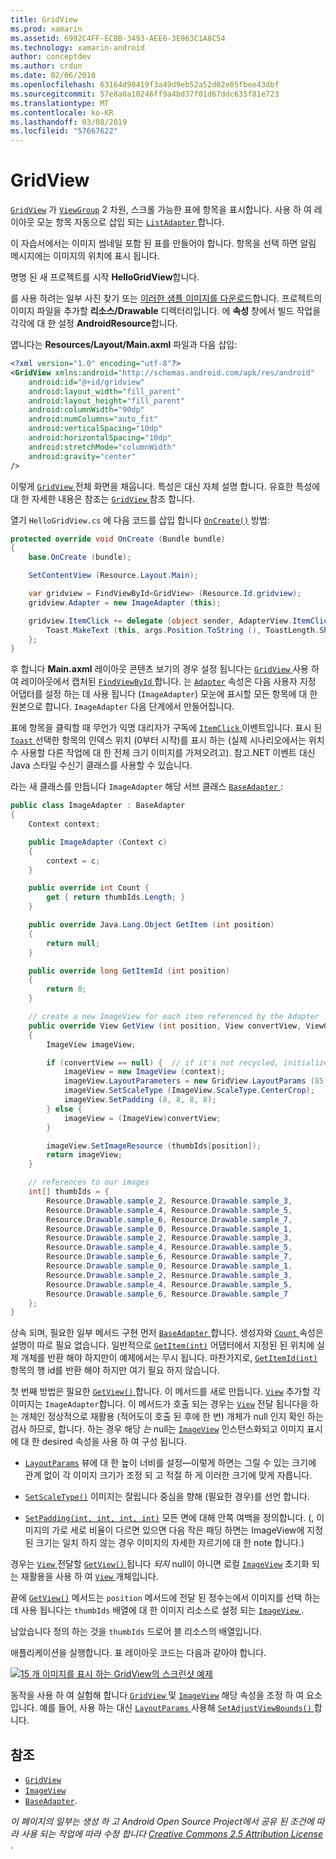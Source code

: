 ```yaml
---
title: GridView
ms.prod: xamarin
ms.assetid: 6992C4FF-ECBB-3493-AEE6-3E063C1A8C54
ms.technology: xamarin-android
author: conceptdev
ms.author: crdun
ms.date: 02/06/2018
ms.openlocfilehash: 63164d90419f3a49d9eb52a52d02e05fbee43dbf
ms.sourcegitcommit: 57e8a0a10246ff9a4bd37f01d67ddc635f81e723
ms.translationtype: MT
ms.contentlocale: ko-KR
ms.lasthandoff: 03/08/2019
ms.locfileid: "57667622"
---
```

# <a name="gridview"></a>GridView

[`GridView`](https://developer.xamarin.com/api/type/Android.Widget.GridView/) 가 [`ViewGroup`](https://developer.xamarin.com/api/type/Android.Views.ViewGroup/)
2 차원, 스크롤 가능한 표에 항목을 표시합니다. 사용 하 여 레이아웃 모눈 항목 자동으로 삽입 되는 [ `ListAdapter` ](https://developer.xamarin.com/api/property/Android.App.ListActivity.ListAdapter/)합니다.

이 자습서에서는 이미지 썸네일 포함 된 표를 만들어야 합니다. 항목을 선택 하면 알림 메시지에는 이미지의 위치에 표시 됩니다.

명명 된 새 프로젝트를 시작 **HelloGridView**합니다.

를 사용 하려는 일부 사진 찾기 또는 [이러한 샘플 이미지를 다운로드](https://developer.android.com/shareables/sample_images.zip)합니다. 프로젝트의 이미지 파일을 추가할 **리소스/Drawable** 디렉터리입니다. 에 **속성** 창에서 빌드 작업을 각각에 대 한 설정 **AndroidResource**합니다.

엽니다는 **Resources/Layout/Main.axml** 파일과 다음 삽입:

```xml
<?xml version="1.0" encoding="utf-8"?>
<GridView xmlns:android="http://schemas.android.com/apk/res/android"
    android:id="@+id/gridview"
    android:layout_width="fill_parent"
    android:layout_height="fill_parent"
    android:columnWidth="90dp"
    android:numColumns="auto_fit"
    android:verticalSpacing="10dp"
    android:horizontalSpacing="10dp"
    android:stretchMode="columnWidth"
    android:gravity="center"
/>
```

이렇게 [ `GridView` ](https://developer.xamarin.com/api/type/Android.Widget.GridView/) 전체 화면을 채웁니다. 특성은 대신 자체 설명 합니다. 유효한 특성에 대 한 자세한 내용은 참조는 [ `GridView` ](https://developer.xamarin.com/api/type/Android.Widget.GridView/) 참조 합니다.

열기 `HelloGridView.cs` 에 다음 코드를 삽입 합니다 [`OnCreate()`](https://developer.xamarin.com/api/member/Android.App.Activity.OnCreate/p/Android.OS.Bundle/)
방법:

```csharp
protected override void OnCreate (Bundle bundle)
{
    base.OnCreate (bundle);

    SetContentView (Resource.Layout.Main);

    var gridview = FindViewById<GridView> (Resource.Id.gridview);
    gridview.Adapter = new ImageAdapter (this);

    gridview.ItemClick += delegate (object sender, AdapterView.ItemClickEventArgs args) {
        Toast.MakeText (this, args.Position.ToString (), ToastLength.Short).Show ();
    };
}
```

후 합니다 **Main.axml** 레이아웃 콘텐츠 보기의 경우 설정 됩니다는 [ `GridView` ](https://developer.xamarin.com/api/type/Android.Widget.GridView/) 사용 하 여 레이아웃에서 캡처된 [ `FindViewById` ](https://developer.xamarin.com/api/member/Android.App.Activity.FindViewById/)합니다. 는 [`Adapter`](https://developer.xamarin.com/api/property/Android.Widget.AdapterView.RawAdapter/)
속성은 다음 사용자 지정 어댑터를 설정 하는 데 사용 됩니다 (`ImageAdapter`) 모눈에 표시할 모든 항목에 대 한 원본으로 합니다. `ImageAdapter` 다음 단계에서 만들어집니다.

표에 항목을 클릭할 때 무언가 익명 대리자가 구독에 [ `ItemClick` ](https://developer.xamarin.com/api/event/Android.Widget.AdapterView.ItemClick/) 이벤트입니다.
표시 된 [ `Toast` ](https://developer.xamarin.com/api/type/Android.Widget.Toast/) 선택한 항목의 인덱스 위치 (0부터 시작)를 표시 하는 (실제 시나리오에서는 위치 수 사용할 다른 작업에 대 한 전체 크기 이미지를 가져오려고). 참고.NET 이벤트 대신 Java 스타일 수신기 클래스를 사용할 수 있습니다.

라는 새 클래스를 만듭니다 `ImageAdapter` 해당 서브 클래스 [ `BaseAdapter` ](https://developer.xamarin.com/api/type/Android.Widget.BaseAdapter/):

```csharp
public class ImageAdapter : BaseAdapter
{
    Context context;

    public ImageAdapter (Context c)
    {
        context = c;
    }

    public override int Count {
        get { return thumbIds.Length; }
    }

    public override Java.Lang.Object GetItem (int position)
    {
        return null;
    }

    public override long GetItemId (int position)
    {
        return 0;
    }

    // create a new ImageView for each item referenced by the Adapter
    public override View GetView (int position, View convertView, ViewGroup parent)
    {
        ImageView imageView;

        if (convertView == null) {  // if it's not recycled, initialize some attributes
            imageView = new ImageView (context);
            imageView.LayoutParameters = new GridView.LayoutParams (85, 85);
            imageView.SetScaleType (ImageView.ScaleType.CenterCrop);
            imageView.SetPadding (8, 8, 8, 8);
        } else {
            imageView = (ImageView)convertView;
        }

        imageView.SetImageResource (thumbIds[position]);
        return imageView;
    }

    // references to our images
    int[] thumbIds = {
        Resource.Drawable.sample_2, Resource.Drawable.sample_3,
        Resource.Drawable.sample_4, Resource.Drawable.sample_5,
        Resource.Drawable.sample_6, Resource.Drawable.sample_7,
        Resource.Drawable.sample_0, Resource.Drawable.sample_1,
        Resource.Drawable.sample_2, Resource.Drawable.sample_3,
        Resource.Drawable.sample_4, Resource.Drawable.sample_5,
        Resource.Drawable.sample_6, Resource.Drawable.sample_7,
        Resource.Drawable.sample_0, Resource.Drawable.sample_1,
        Resource.Drawable.sample_2, Resource.Drawable.sample_3,
        Resource.Drawable.sample_4, Resource.Drawable.sample_5,
        Resource.Drawable.sample_6, Resource.Drawable.sample_7
    };
}
```

상속 되며, 필요한 일부 메서드 구현 먼저 [ `BaseAdapter` ](https://developer.xamarin.com/api/type/Android.Widget.BaseAdapter/)합니다. 생성자와 [ `Count` ](https://developer.xamarin.com/api/property/Android.Widget.BaseAdapter.Count/) 속성은 설명이 따로 필요 없습니다. 일반적으로 [`GetItem(int)`](https://developer.xamarin.com/api/member/Android.Widget.BaseAdapter.GetItem/)
어댑터에서 지정된 된 위치에 실제 개체를 반환 해야 하지만이 예제에서는 무시 됩니다. 마찬가지로, [`GetItemId(int)`](https://developer.xamarin.com/api/member/Android.Widget.BaseAdapter.GetItemId/)
항목의 행 id를 반환 해야 하지만 여기 필요 하지 않습니다.

첫 번째 방법은 필요한 [ `GetView()` ](https://developer.xamarin.com/api/member/Android.Widget.BaseAdapter.GetView/)합니다.
이 메서드를 새로 만듭니다. [`View`](https://developer.xamarin.com/api/type/Android.Views.View/)
추가할 각 이미지는 `ImageAdapter`합니다. 이 메서드가 호출 되는 경우는 [`View`](https://developer.xamarin.com/api/type/Android.Views.View/)
전달 됩니다을 하는 개체인 정상적으로 재활용 (적어도이 호출 된 후에 한 번) 개체가 null 인지 확인 하는 검사 하므로, 합니다. 하는 경우 해당 *는* null는 [`ImageView`](https://developer.xamarin.com/api/type/Android.Widget.ImageView/)
인스턴스화되고 이미지 표시에 대 한 desired 속성을 사용 하 여 구성 됩니다.

- [`LayoutParams`](https://developer.xamarin.com/api/property/Android.Views.View.LayoutParameters/) 뷰에 대 한 높이 너비를 설정&mdash;이렇게 하면는 그릴 수 있는 크기에 관계 없이 각 이미지 크기가 조정 되 고 적절 하 게 이러한 크기에 맞게 자릅니다.

- [`SetScaleType()`](https://developer.xamarin.com/api/member/Android.Widget.ImageView.SetScaleType/) 이미지는 잘립니다 중심을 향해 (필요한 경우)를 선언 합니다.

- [`SetPadding(int, int, int, int)`](https://developer.xamarin.com/api/member/Android.Views.View.SetPadding/) 모든 면에 대해 안쪽 여백을 정의합니다. (, 이미지의 가로 세로 비율이 다르면 있으면 다음 작은 패딩 하면는 ImageView에 지정 된 크기는 일치 하지 않는 경우 이미지의 자세한 자르기에 대 한 note 합니다.)

경우는 [ `View` ](https://developer.xamarin.com/api/type/Android.Views.View/) 전달할 [ `GetView()` ](https://developer.xamarin.com/api/member/Android.Widget.BaseAdapter.GetView/) 됩니다 *되지* null이 아니면 로컬 [`ImageView`](https://developer.xamarin.com/api/type/Android.Widget.ImageView/)
초기화 되는 재활용을 사용 하 여 [ `View` ](https://developer.xamarin.com/api/type/Android.Views.View/) 개체입니다.

끝에 [`GetView()`](https://developer.xamarin.com/api/member/Android.Widget.BaseAdapter.GetView/)
메서드는 `position` 메서드에 전달 된 정수는에서 이미지를 선택 하는 데 사용 됩니다는 `thumbIds` 배열에 대 한 이미지 리소스로 설정 되는 [ `ImageView` ](https://developer.xamarin.com/api/type/Android.Widget.ImageView/).

남았습니다 정의 하는 것을 `thumbIds` 드로어 블 리소스의 배열입니다.

애플리케이션을 실행합니다. 표 레이아웃 코드는 다음과 같아야 합니다.

[![15 개 이미지를 표시 하는 GridView의 스크린샷 예제](grid-view-images/helloviews4.png)](grid-view-images/helloviews4.png#lightbox)

동작을 사용 하 여 실험해 합니다 [ `GridView` ](https://developer.xamarin.com/api/type/Android.Widget.GridView/) 및 [`ImageView`](https://developer.xamarin.com/api/type/Android.Widget.ImageView/)
해당 속성을 조정 하 여 요소입니다. 예를 들어, 사용 하는 대신 [ `LayoutParams` ](https://developer.xamarin.com/api/property/Android.Views.View.LayoutParameters/) 사용해 [ `SetAdjustViewBounds()` ](https://developer.xamarin.com/api/member/Android.Widget.ImageView.SetAdjustViewBounds/)합니다.


## <a name="references"></a>참조

-   [`GridView`](https://developer.xamarin.com/api/type/Android.Widget.GridView/) 
-   [`ImageView`](https://developer.xamarin.com/api/type/Android.Widget.ImageView/)
-   [`BaseAdapter`](https://developer.xamarin.com/api/type/Android.Widget.BaseAdapter/).

*이 페이지의 일부는 생성 하 고 Android Open Source Project에서 공유 된 조건에 따라 사용 되는 작업에 따라 수정 합니다*
[*Creative Commons 2.5 Attribution License* ](http://creativecommons.org/licenses/by/2.5/).

